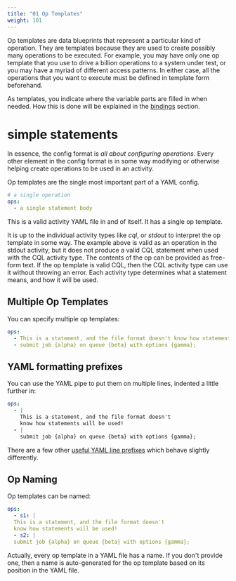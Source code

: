 ```yaml
---
title: "01 Op Templates"
weight: 101
---
```


Op templates are data blueprints that represent a particular kind of operation. They are 
templates because they are used to create possibly many operations to be executed. For example, 
you may have only one op template that you use to drive a billion operations to a system under 
test, or you may have a myriad of different access patterns. In either case, all the 
operations that you want to execute must be defined in template form beforehand.

As templates, you indicate where the variable parts are filled in when needed. How this is done 
will be explained in the [bindings](../03-data-bindings) section.

# simple statements

In essence, the config format is *all about configuring operations*. Every other element in the
config format is in some way modifying or otherwise helping create operations to be used in an
activity.

Op templates are the single most important part of a YAML config.

```yaml
# a single operation
ops:
  - a single statement body
```

This is a valid activity YAML file in and of itself. It has a single op template.

It is up to the individual activity types like _cql_, or _stdout_ to interpret the op template in
some way. The example above is valid as an operation in the stdout activity, but it does not produce
a valid CQL statement when used with the CQL activity type. The contents of the op can be provided
as free-form text. If the op template is valid CQL, then the CQL activity type can use it without
throwing an error. Each activity type determines what a statement means, and how it will be used.

## Multiple Op Templates

You can specify multiple op templates:

```yaml
ops:
  - This is a statement, and the file format doesn't know how statements will be used!
  - submit job {alpha} on queue {beta} with options {gamma};
```

## YAML formatting prefixes

You can use the YAML pipe to put them on multiple lines, indented a little further in:

```yaml
ops:
  - |
    This is a statement, and the file format doesn't
    know how statements will be used!
  - |
    submit job {alpha} on queue {beta} with options {gamma};
```

There are a few other [useful YAML line prefixes](https://yaml.org/spec/1.2.2/#63-line-prefixes) 
which
behave slightly differently.

## Op Naming

Op templates can be named:

```yaml
ops:
  - s1: |
  This is a statement, and the file format doesn't
  know how statements will be used!
  - s2: |
  submit job {alpha} on queue {beta} with options {gamma};
```

Actually, every op template in a YAML file has a name. If you don't provide one, then a name is
auto-generated for the op template based on its position in the YAML file.

